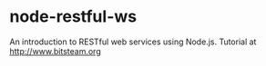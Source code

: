 # node-restful-ws
An introduction to RESTful web services using Node.js.  Tutorial at http://www.bitsteam.org
